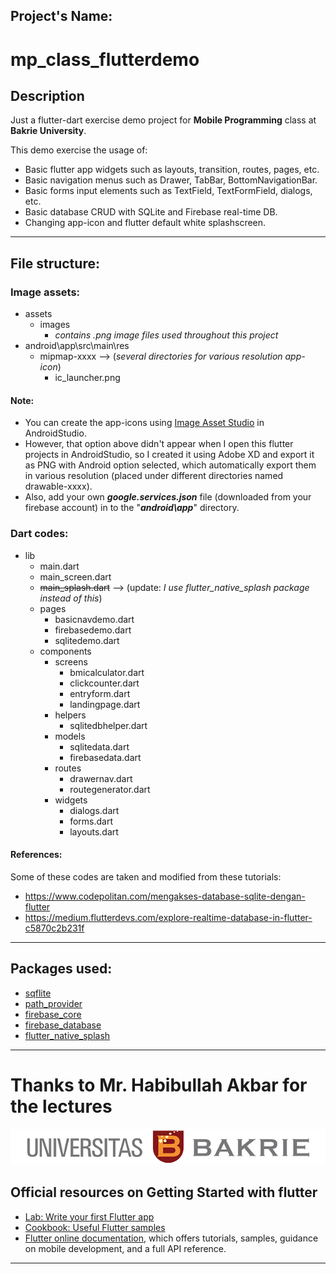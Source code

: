 ## **Project's Name:**
# mp_class_flutterdemo

## **Description**
Just a flutter-dart exercise demo project for **Mobile Programming** class at **Bakrie University**.

This demo exercise the usage of:
- Basic flutter app widgets such as layouts, transition, routes, pages, etc.
- Basic navigation menus such as Drawer, TabBar, BottomNavigationBar.
- Basic forms input elements such as TextField, TextFormField, dialogs, etc.
- Basic database CRUD with SQLite and Firebase real-time DB.
- Changing app-icon and flutter default white splashscreen.
---
## **File structure:**
### Image assets:

  - assets
    - images
      - *contains .png image files used throughout this project*
  - android\app\src\main\res
    - mipmap-xxxx --> (*several directories for various resolution app-icon*) 
      - ic_launcher.png
#### Note:  
- You can create the app-icons using [Image Asset Studio](https://developer.android.com/studio/write/image-asset-studio) in AndroidStudio.
- However, that option above didn't appear when I open this flutter projects in AndroidStudio, so I created it using Adobe XD and export it as PNG with Android option selected, which automatically export them in various resolution (placed under different directories named drawable-xxxx).
- Also, add your own ***google.services.json*** file (downloaded from your firebase account) in to the "***android\app***" directory. 

### Dart codes:
  - lib
    - main.dart
    - main_screen.dart
    - ~~main_splash.dart~~ --> (update: *I use flutter_native_splash package instead of this*)
    - pages
      - basicnavdemo.dart
      - firebasedemo.dart
      - sqlitedemo.dart
    - components
      - screens
        - bmicalculator.dart
        - clickcounter.dart
        - entryform.dart
        - landingpage.dart
      - helpers
        - sqlitedbhelper.dart
      - models
        - sqlitedata.dart
        - firebasedata.dart
      - routes
        - drawernav.dart
        - routegenerator.dart
      - widgets
        - dialogs.dart
        - forms.dart
        - layouts.dart
#### References:
Some of these codes are taken and modified from these tutorials:
  - https://www.codepolitan.com/mengakses-database-sqlite-dengan-flutter
  - https://medium.flutterdevs.com/explore-realtime-database-in-flutter-c5870c2b231f
---
## **Packages used:**
  - [sqflite](https://pub.dev/packages/sqflite)
  - [path_provider](https://pub.dev/packages/path_provider)
  - [firebase_core](https://pub.dev/packages/firebase_core)
  - [firebase_database](https://pub.dev/packages/firebase_database)
  - [flutter_native_splash](https://pub.dev/packages/flutter_native_splash)
---
# Thanks to Mr. Habibullah Akbar for the lectures

![UB banner](assets/images/Logo_UB_Tengah.png)

## **Official resources on Getting Started with flutter**
- [Lab: Write your first Flutter app](https://flutter.dev/docs/get-started/codelab)
- [Cookbook: Useful Flutter samples](https://flutter.dev/docs/cookbook)
- [Flutter online documentation](https://flutter.dev/docs), which offers tutorials, samples, guidance on mobile development, and a full API reference.
---
